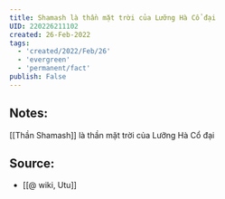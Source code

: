 ```yaml
---
title: Shamash là thần mặt trời của Lưỡng Hà Cổ đại
UID: 220226211102
created: 26-Feb-2022
tags:
  - 'created/2022/Feb/26'
  - 'evergreen'
  - 'permanent/fact'
publish: False
---
```

## Notes:
[[Thần Shamash]] là thần mặt trời của Lưỡng Hà Cổ đại

## Source:
- [[@ wiki, Utu]]




